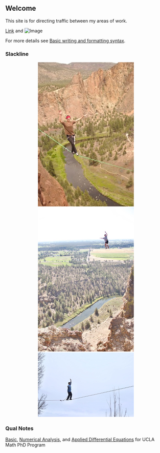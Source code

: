 ## Welcome

This site is for directing traffic between my areas of work. 

[Link](url) and ![Image](src) 

For more details see [Basic writing and formatting syntax](https://docs.github.com/en/github/writing-on-github/getting-started-with-writing-and-formatting-on-github/basic-writing-and-formatting-syntax).

### Slackline

<center>
  <img src="https://raw.githubusercontent.com/howardheaton/website/main/images/slackline-1.jpeg" alt="Howard Slacklining" style="width:300px;"/>

  <img src="https://raw.githubusercontent.com/howardheaton/website/main/images/slackline-2.jpeg" alt="Howard Slacklining" style="width:300px;"/>

  <img src="https://raw.githubusercontent.com/howardheaton/website/main/images/slackline-3.jpeg" alt="Howard Slacklining" style="width:300px;"/>

</center>

### Qual Notes


[Basic](https://raw.githubusercontent.com/howardheaton/website/main/notes/basic-notes.pdf), [Numerical Analysis](https://raw.githubusercontent.com/howardheaton/website/main/notes/num-anal-notes.pdf), and [Applied Differential Equations](https://raw.githubusercontent.com/howardheaton/website/main/notes/ade-notes.pdf) for UCLA Math PhD Program

